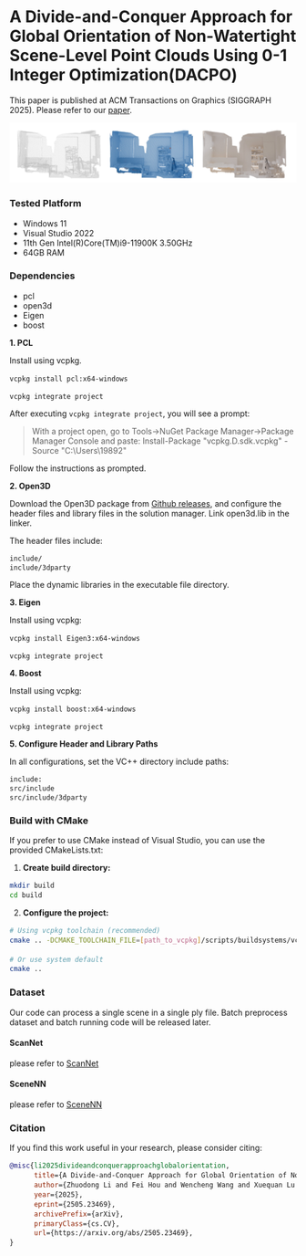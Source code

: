 # A Divide-and-Conquer Approach for Global Orientation of Non-Watertight Scene-Level Point Clouds Using 0-1 Integer Optimization(DACPO)

This paper is published at ACM Transactions on Graphics (SIGGRAPH 2025). Please refer to our [paper](https://arxiv.org/abs/2505.23469).

![1750858552307](image/README/1750858552307.png)

### Tested Platform

- Windows 11
- Visual Studio 2022
- 11th Gen Intel(R)Core(TM)i9-11900K 3.50GHz
- 64GB RAM

### Dependencies
- pcl
- open3d
- Eigen
- boost

**1. PCL**

Install using vcpkg.

`vcpkg install pcl:x64-windows`

`vcpkg integrate project`

After executing `vcpkg integrate project`, you will see a prompt:

> With a project open, go to Tools->NuGet Package Manager->Package Manager Console and paste:
> Install-Package "vcpkg.D.sdk.vcpkg" -Source "C:\Users\19892"

Follow the instructions as prompted.

**2. Open3D**

Download the Open3D package from [Github releases](https://github.com/isl-org/Open3D/releases), and configure the header files and library files in the solution manager. Link open3d.lib in the linker.

The header files include:

```
include/
include/3dparty 
```
Place the dynamic libraries in the executable file directory.



**3. Eigen**

Install using vcpkg:

`vcpkg install Eigen3:x64-windows`

`vcpkg integrate project`



**4. Boost**

Install using vcpkg:

`vcpkg install boost:x64-windows`

`vcpkg integrate project`


**5. Configure Header and Library Paths**

In all configurations, set the VC++ directory include paths:

```
include:
src/include
src/include/3dparty
```

### Build with CMake

If you prefer to use CMake instead of Visual Studio, you can use the provided CMakeLists.txt:

1. **Create build directory:**
```bash
mkdir build
cd build
```

2. **Configure the project:**
```bash
# Using vcpkg toolchain (recommended)
cmake .. -DCMAKE_TOOLCHAIN_FILE=[path_to_vcpkg]/scripts/buildsystems/vcpkg.cmake

# Or use system default
cmake ..
```


### Dataset
Our code can process a single scene in a single ply file.
Batch preprocess dataset and batch running code will be released later.

#### ScanNet
please refer to [ScanNet](https://github.com/ScanNet/ScanNet)

#### SceneNN
please refer to [SceneNN](https://github.com/zhaoyu-zhao/SceneNN)




### Citation

If you find this work useful in your research, please consider citing:

```bibtex
@misc{li2025divideandconquerapproachglobalorientation,
      title={A Divide-and-Conquer Approach for Global Orientation of Non-Watertight Scene-Level Point Clouds Using 0-1 Integer Optimization}, 
      author={Zhuodong Li and Fei Hou and Wencheng Wang and Xuequan Lu and Ying He},
      year={2025},
      eprint={2505.23469},
      archivePrefix={arXiv},
      primaryClass={cs.CV},
      url={https://arxiv.org/abs/2505.23469}, 
}
```

